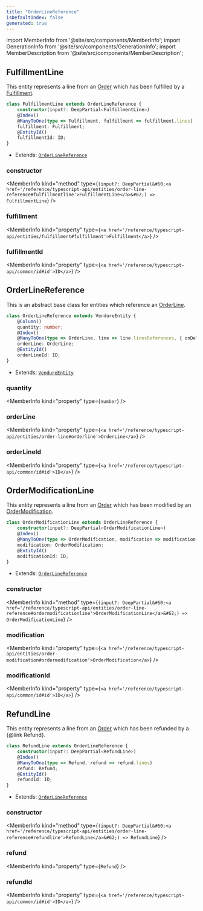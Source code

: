 ```yaml
---
title: "OrderLineReference"
isDefaultIndex: false
generated: true
---
```

<!-- This file was generated from the Vendure source. Do not modify. Instead, re-run the "docs:build" script -->
import MemberInfo from '@site/src/components/MemberInfo';
import GenerationInfo from '@site/src/components/GenerationInfo';
import MemberDescription from '@site/src/components/MemberDescription';


## FulfillmentLine

<GenerationInfo sourceFile="packages/core/src/entity/order-line-reference/fulfillment-line.entity.ts" sourceLine="16" packageName="@vendure/core" />

This entity represents a line from an <a href='/reference/typescript-api/entities/order#order'>Order</a> which has been fulfilled by a <a href='/reference/typescript-api/entities/fulfillment#fulfillment'>Fulfillment</a>.

```ts title="Signature"
class FulfillmentLine extends OrderLineReference {
    constructor(input?: DeepPartial<FulfillmentLine>)
    @Index()
    @ManyToOne(type => Fulfillment, fulfillment => fulfillment.lines)
    fulfillment: Fulfillment;
    @EntityId()
    fulfillmentId: ID;
}
```
* Extends: <code><a href='/reference/typescript-api/entities/order-line-reference#orderlinereference'>OrderLineReference</a></code>



<div className="members-wrapper">

### constructor

<MemberInfo kind="method" type={`(input?: DeepPartial&#60;<a href='/reference/typescript-api/entities/order-line-reference#fulfillmentline'>FulfillmentLine</a>&#62;) => FulfillmentLine`}   />


### fulfillment

<MemberInfo kind="property" type={`<a href='/reference/typescript-api/entities/fulfillment#fulfillment'>Fulfillment</a>`}   />


### fulfillmentId

<MemberInfo kind="property" type={`<a href='/reference/typescript-api/common/id#id'>ID</a>`}   />




</div>


## OrderLineReference

<GenerationInfo sourceFile="packages/core/src/entity/order-line-reference/order-line-reference.entity.ts" sourceLine="15" packageName="@vendure/core" />

This is an abstract base class for entities which reference an <a href='/reference/typescript-api/entities/order-line#orderline'>OrderLine</a>.

```ts title="Signature"
class OrderLineReference extends VendureEntity {
    @Column()
    quantity: number;
    @Index()
    @ManyToOne(type => OrderLine, line => line.linesReferences, { onDelete: 'CASCADE' })
    orderLine: OrderLine;
    @EntityId()
    orderLineId: ID;
}
```
* Extends: <code><a href='/reference/typescript-api/entities/vendure-entity#vendureentity'>VendureEntity</a></code>



<div className="members-wrapper">

### quantity

<MemberInfo kind="property" type={`number`}   />


### orderLine

<MemberInfo kind="property" type={`<a href='/reference/typescript-api/entities/order-line#orderline'>OrderLine</a>`}   />


### orderLineId

<MemberInfo kind="property" type={`<a href='/reference/typescript-api/common/id#id'>ID</a>`}   />




</div>


## OrderModificationLine

<GenerationInfo sourceFile="packages/core/src/entity/order-line-reference/order-modification-line.entity.ts" sourceLine="16" packageName="@vendure/core" />

This entity represents a line from an <a href='/reference/typescript-api/entities/order#order'>Order</a> which has been modified by an <a href='/reference/typescript-api/entities/order-modification#ordermodification'>OrderModification</a>.

```ts title="Signature"
class OrderModificationLine extends OrderLineReference {
    constructor(input?: DeepPartial<OrderModificationLine>)
    @Index()
    @ManyToOne(type => OrderModification, modification => modification.lines)
    modification: OrderModification;
    @EntityId()
    modificationId: ID;
}
```
* Extends: <code><a href='/reference/typescript-api/entities/order-line-reference#orderlinereference'>OrderLineReference</a></code>



<div className="members-wrapper">

### constructor

<MemberInfo kind="method" type={`(input?: DeepPartial&#60;<a href='/reference/typescript-api/entities/order-line-reference#ordermodificationline'>OrderModificationLine</a>&#62;) => OrderModificationLine`}   />


### modification

<MemberInfo kind="property" type={`<a href='/reference/typescript-api/entities/order-modification#ordermodification'>OrderModification</a>`}   />


### modificationId

<MemberInfo kind="property" type={`<a href='/reference/typescript-api/common/id#id'>ID</a>`}   />




</div>


## RefundLine

<GenerationInfo sourceFile="packages/core/src/entity/order-line-reference/refund-line.entity.ts" sourceLine="16" packageName="@vendure/core" />

This entity represents a line from an <a href='/reference/typescript-api/entities/order#order'>Order</a> which has been refunded by a {@link Refund}.

```ts title="Signature"
class RefundLine extends OrderLineReference {
    constructor(input?: DeepPartial<RefundLine>)
    @Index()
    @ManyToOne(type => Refund, refund => refund.lines)
    refund: Refund;
    @EntityId()
    refundId: ID;
}
```
* Extends: <code><a href='/reference/typescript-api/entities/order-line-reference#orderlinereference'>OrderLineReference</a></code>



<div className="members-wrapper">

### constructor

<MemberInfo kind="method" type={`(input?: DeepPartial&#60;<a href='/reference/typescript-api/entities/order-line-reference#refundline'>RefundLine</a>&#62;) => RefundLine`}   />


### refund

<MemberInfo kind="property" type={`Refund`}   />


### refundId

<MemberInfo kind="property" type={`<a href='/reference/typescript-api/common/id#id'>ID</a>`}   />




</div>
